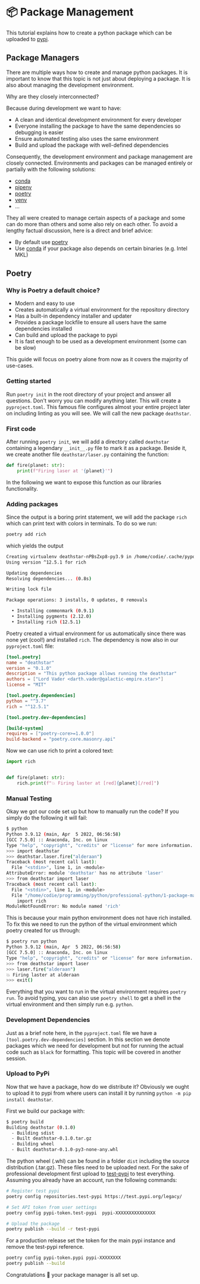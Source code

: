 
# 📦 Package Management

This tutorial explains how to create a python package which can be uploaded to
[pypi].

[pypi]: https://pypi.org/

## Package Managers

There are multiple ways how to create and manage python packages.
It is important to know that this topic is not just about deploying a package.
It is also about managing the development environment.

Why are they closely interconnected?

Because during development we want to have:

- A clean and identical development environment
  for every developer
- Everyone installing the package to have the same dependencies
  so debugging is easier
- Ensure automated testing also uses the same environment
- Build and upload the package with well-defined dependencies

Consequently, the development environment and package management are closely
connected.
Environments and packages can be managed entirely or partially with the
following solutions:

- [conda]
- [pipenv]
- [poetry]
- [venv]
- ...

They all were created to manage certain aspects of a package and some can do
more than others and some also rely on each other.
To avoid a lengthy factual discussion, here is a direct and brief advice:

- By default use [poetry]
- Use [conda] if your package also depends on certain binaries (e.g. Intel MKL)

[conda]: https://docs.conda.io/en/latest/
[pipenv]: https://pipenv.pypa.io/en/latest/
[poetry]: https://python-poetry.org/
[venv]: https://docs.python.org/3/tutorial/venv.html

## Poetry

### Why is Poetry a default choice?

- Modern and easy to use
- Creates automatically a virtual environment for the repository directory
- Has a built-in dependency installer and updater
- Provides a package lockfile to ensure all users have the same
  dependencies installed
- Can build and upload the package to pypi
- It is fast enough to be used as a development environment
  (some can be slow)

This guide will focus on poetry alone from now as it covers the majority of
use-cases.

### Getting started

Run `poetry init` in the root directory of your project and answer
all questions.
Don't worry you can modify anything later.
This will create a `pyproject.toml`.
This famous file configures almost your entire project later on
including linting as you will see.
We will call the new package `deathstar`.

### First code

After running `poetry init`, we will add a directory called
`deathstar` containing a legendary `__init__.py` file to mark
it as a package.
Beside it, we create another file `deathstar/laser.py` containing
the function:

```python
def fire(planet: str):
    print(f"Firing laser at '{planet}'")
```

In the following we want to expose this function as our libraries
functionality.

### Adding packages

Since the output is a boring print statement, we will add the
package `rich` which can print text with colors in terminals.
To do so we run:

```python
poetry add rich
```

which yields the output

```bash
Creating virtualenv deathstar-nPBsZxp8-py3.9 in /home/codie/.cache/pypoetry/virtualenvs
Using version ^12.5.1 for rich

Updating dependencies
Resolving dependencies... (0.8s)

Writing lock file

Package operations: 3 installs, 0 updates, 0 removals

  • Installing commonmark (0.9.1)
  • Installing pygments (2.12.0)
  • Installing rich (12.5.1)

```

Poetry created a virtual environment for us automatically since there
was none yet (cool!) and installed `rich`.
The dependency is now also in our `pyproject.toml` file:

```toml
[tool.poetry]
name = "deathstar"
version = "0.1.0"
description = "This python package allows running the deathstar"
authors = ["Lord Vader <darth.vader@galactic-empire.star>"]
license = "MIT"

[tool.poetry.dependencies]
python = "^3.7"
rich = "^12.5.1"

[tool.poetry.dev-dependencies]

[build-system]
requires = ["poetry-core>=1.0.0"]
build-backend = "poetry.core.masonry.api"
```

Now we can use rich to print a colored text:

```python
import rich


def fire(planet: str):
    rich.print(f"💥 Firing laster at [red]{planet}[/red]")
```

### Manual Testing

Okay we got our code set up but how to manually run the code?
If you simply do the following it will fail:

```bash
$ python
Python 3.9.12 (main, Apr  5 2022, 06:56:58) 
[GCC 7.5.0] :: Anaconda, Inc. on linux
Type "help", "copyright", "credits" or "license" for more information.
>>> import deathstar
>>> deathstar.laser.fire("alderaan")
Traceback (most recent call last):
  File "<stdin>", line 1, in <module>
AttributeError: module 'deathstar' has no attribute 'laser'
>>> from deathstar import laser
Traceback (most recent call last):
  File "<stdin>", line 1, in <module>
  File "/home/codie/programming/python/professional-python/1-package-management/deathstar/laser.py", line 1, in <module>
    import rich
ModuleNotFoundError: No module named 'rich'
```

This is because your main python environment does not have rich installed.
To fix this we need to run the python of the virtual environment
which poetry created for us through:

```bash
$ poetry run python
Python 3.9.12 (main, Apr  5 2022, 06:56:58) 
[GCC 7.5.0] :: Anaconda, Inc. on linux
Type "help", "copyright", "credits" or "license" for more information.
>>> from deathstar import laser
>>> laser.fire("alderaan")
💥 Firing laster at alderaan
>>> exit()
```

Everything that you want to run in the virtual environment requires
`poetry run`.
To avoid typing, you can also use `poetry shell` to get a shell in the
virtual environment and then simply run e.g. `python`.

### Development Dependencies

Just as a brief note here, in the `pyproject.toml` file we have a
`[tool.poetry.dev-dependencies]` section.
In this section we denote packages which we need for development
but not for running the actual code such as `black` for formatting.
This topic will be covered in another session.

### Upload to PyPi

Now that we have a package, how do we distribute it?
Obviously we ought to upload it to pypi from where users can
install it by running `python -m pip install deathstar`.

First we build our package with:

```bash
$ poetry build
Building deathstar (0.1.0)
  - Building sdist
  - Built deathstar-0.1.0.tar.gz
  - Building wheel
  - Built deathstar-0.1.0-py3-none-any.whl
```

The python wheel (.whl) can be found in a folder `dist`
including the source distribution (.tar.gz).
These files need to be uploaded next.
For the sake of professional development first upload to
[test-pypi] to test everything.
Assuming you already have an account, run the following
commands:

```bash
# Register test pypi
poetry config repositories.test-pypi https://test.pypi.org/legacy/

# Set API token from user settings
poetry config pypi-token.test-pypi  pypi-XXXXXXXXXXXXXXX

# Upload the package
poetry publish --build -r test-pypi
```

For a production release set the token for the main pypi instance
and remove the test-pypi reference.

```bash
poetry config pypi-token.pypi pypi-XXXXXXXX
poetry publish --build
```

Congratulations 🥳 your package manager is all set up.

[test-pypi]: https://test.pypi.org/
